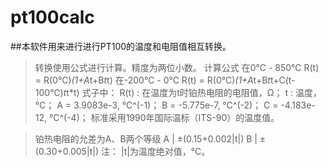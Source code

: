 # pt100calc

##本软件用来进行进行PT100的温度和电阻值相互转换。
>转换使用公式进行计算。精度为两位小数。
>计算公式
>在0℃ - 850℃
>R(t) = R(0℃)*(1+A*t+B*t*t)
>在-200℃ - 0℃
>R(t) = R(0℃)*(1+A*t+B*t*t+C(t-100℃)*t*t*t)
>式子中：
>R(t) : 在温度为t时铂热电阻的电阻值，Ω；
>t    : 温度，℃；
>A = 3.9083e-3,	℃^(-1)；
>B = -5.775e-7,	℃^(-2)；
>C = -4.183e-12,	℃^(-4)；
>标准采用1990年国际温标（ITS-90）的温度值。

>铂热电阻的允差为A、B两个等级
>A      |		±(0.15+0.002|t|)
>B      |		±(0.30+0.005|t|)
>注：
>	|t|为温度绝对值，℃。


